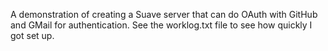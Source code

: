 A demonstration of creating a Suave server that can do OAuth
with GitHub and GMail for authentication. See the worklog.txt
file to see how quickly I got set up.